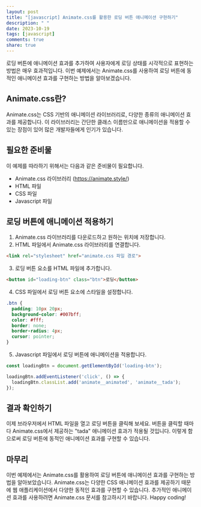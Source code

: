 ```yaml
---
layout: post
title: "[javascript] Animate.css를 활용한 로딩 버튼 애니메이션 구현하기"
description: " "
date: 2023-10-19
tags: [javascript]
comments: true
share: true
---
```


로딩 버튼에 애니메이션 효과를 추가하여 사용자에게 로딩 상태를 시각적으로 표현하는 방법은 매우 효과적입니다. 이번 예제에서는 Animate.css를 사용하여 로딩 버튼에 동적인 애니메이션 효과를 구현하는 방법을 알아보겠습니다.

## Animate.css란?
Animate.css는 CSS 기반의 애니메이션 라이브러리로, 다양한 종류의 애니메이션 효과를 제공합니다. 
이 라이브러리는 간단한 클래스 이름만으로 애니메이션을 적용할 수 있는 장점이 있어 많은 개발자들에게 인기가 있습니다.

## 필요한 준비물
이 예제를 따라하기 위해서는 다음과 같은 준비물이 필요합니다.
- Animate.css 라이브러리 (https://animate.style/)
- HTML 파일
- CSS 파일
- Javascript 파일

## 로딩 버튼에 애니메이션 적용하기
1. Animate.css 라이브러리를 다운로드하고 원하는 위치에 저장합니다.
2. HTML 파일에서 Animate.css 라이브러리를 연결합니다.
```html
<link rel="stylesheet" href="animate.css 파일 경로">
```
3. 로딩 버튼 요소를 HTML 파일에 추가합니다.
```html
<button id="loading-btn" class="btn">로딩</button>
```
4. CSS 파일에서 로딩 버튼 요소에 스타일을 설정합니다.
```css
.btn {
  padding: 10px 20px;
  background-color: #007bff;
  color: #fff;
  border: none;
  border-radius: 4px;
  cursor: pointer;
}
```
5. Javascript 파일에서 로딩 버튼에 애니메이션을 적용합니다.
```javascript
const loadingBtn = document.getElementById('loading-btn');

loadingBtn.addEventListener('click', () => {
  loadingBtn.classList.add('animate__animated', 'animate__tada');
});
```

## 결과 확인하기
이제 브라우저에서 HTML 파일을 열고 로딩 버튼을 클릭해 보세요. 버튼을 클릭할 때마다 Animate.css에서 제공하는 "tada" 애니메이션 효과가 적용될 것입니다. 이렇게 함으로써 로딩 버튼에 동적인 애니메이션 효과를 구현할 수 있습니다.

## 마무리
이번 예제에서는 Animate.css를 활용하여 로딩 버튼에 애니메이션 효과를 구현하는 방법을 알아보았습니다. Animate.css는 다양한 CSS 애니메이션 효과를 제공하기 때문에 웹 애플리케이션에서 다양한 동적인 효과를 구현할 수 있습니다. 추가적인 애니메이션 효과를 사용하려면 Animate.css 문서를 참고하시기 바랍니다. Happy coding!